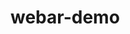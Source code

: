 # webar-demo
<!DOCTYPE html>
<html>
<head>
<title>A-Frame 3D Basic Example</title>
<script src="https://aframe.io/releases/1.2.0/aframe.min.js"></script>
</head>
<body>
<a-scene>
<a-box position="-1 2 -3" rotation="0 50 0" color="#EF2D5E"></a-box>
<a-sphere position="0 1.25 -5" radius="1.30" color="#374785"></a-
sphere>
<a-cylinder position="1 0.80 -3" radius="0.6" height="1.5"
color="#374785"></a-cylinder>
<a-plane position="0 0 -4" rotation="-80 0 0" width="6" height="6"
color="#EF2D5E"></a-plane>
<a-sky color="#4CC3D9"></a-sky>
</a-scene>
</body>
</html>
